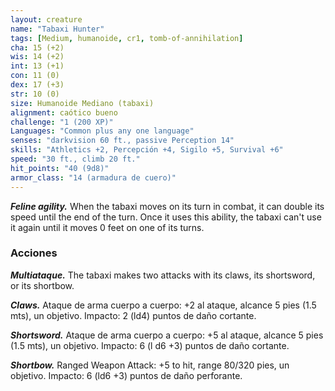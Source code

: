```yaml
---
layout: creature
name: "Tabaxi Hunter"
tags: [Medium, humanoide, cr1, tomb-of-annihilation]
cha: 15 (+2)
wis: 14 (+2)
int: 13 (+1)
con: 11 (0)
dex: 17 (+3)
str: 10 (0)
size: Humanoide Mediano (tabaxi)
alignment: caótico bueno
challenge: "1 (200 XP)"
Languages: "Common plus any one language"
senses: "darkvision 60 ft., passive Perception 14"
skills: "Athletics +2, Percepción +4, Sigilo +5, Survival +6"
speed: "30 ft., climb 20 ft."
hit_points: "40 (9d8)"
armor_class: "14 (armadura de cuero)"
---
```


***Feline agility.*** When the tabaxi moves on its turn in combat, it can double its speed until the end of the turn. Once it uses this ability, the tabaxi can't use it again until it moves 0 feet on one of its turns.

### Acciones

***Multiataque.*** The tabaxi makes two attacks with its claws, its shortsword, or its shortbow.

***Claws.*** Ataque de arma cuerpo a cuerpo: +2 al ataque, alcance 5 pies (1.5 mts), un objetivo. Impacto: 2 (ld4) puntos de daño cortante.

***Shortsword.*** Ataque de arma cuerpo a cuerpo: +5 al ataque, alcance 5 pies (1.5 mts), un objetivo. Impacto: 6 (l d6 +3) puntos de daño cortante.

***Shortbow.*** Ranged Weapon Attack: +5 to hit, range 80/320 pies, un objetivo. Impacto: 6 (ld6 +3) puntos de daño perforante.